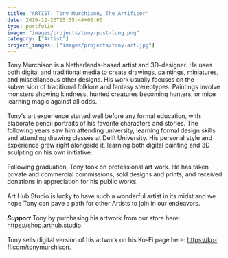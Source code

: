 ```yaml
---
title: "ARTIST: Tony Murchison, The Artificer"
date: 2019-12-23T15:55:44+06:00
type: portfolio
image: "images/projects/tony-post-long.png"
category: ["Artist"]
project_images: ["images/projects/tony-art.jpg"]
---
```

Tony Murchison is a Netherlands-based artist and 3D-designer. He uses both digital and traditional media to create drawings, paintings, miniatures, and miscellaneous other designs. His work usually focuses on the subversion of traditional folklore and fantasy stereotypes. Paintings involve monsters showing kindness, hunted creatures becoming hunters, or mice learning magic against all odds.\
\
Tony's art experience started well before any formal education, with elaborate pencil portraits of his favorite characters and stories. The following years saw him attending university, learning formal design skills and attending drawing classes at Delft University. His personal style and experience grew right alongside it, learning both digital painting and 3D sculpting on his own initiative.\
\
Following graduation, Tony took on professional art work. He has taken private and commercial commissions, sold designs and prints, and received donations in appreciation for his public works.\
\
Art Hub Studio is lucky to have such a wonderful artist in its midst and we hope Tony can pave a path for other Artists to join in our endeavors.\
\
***Support*** Tony by purchasing his artwork from our store here: https://shop.arthub.studio. \
\
Tony sells digital version of his artwork on his Ko-Fi page here: https://ko-fi.com/tonymurchison.
